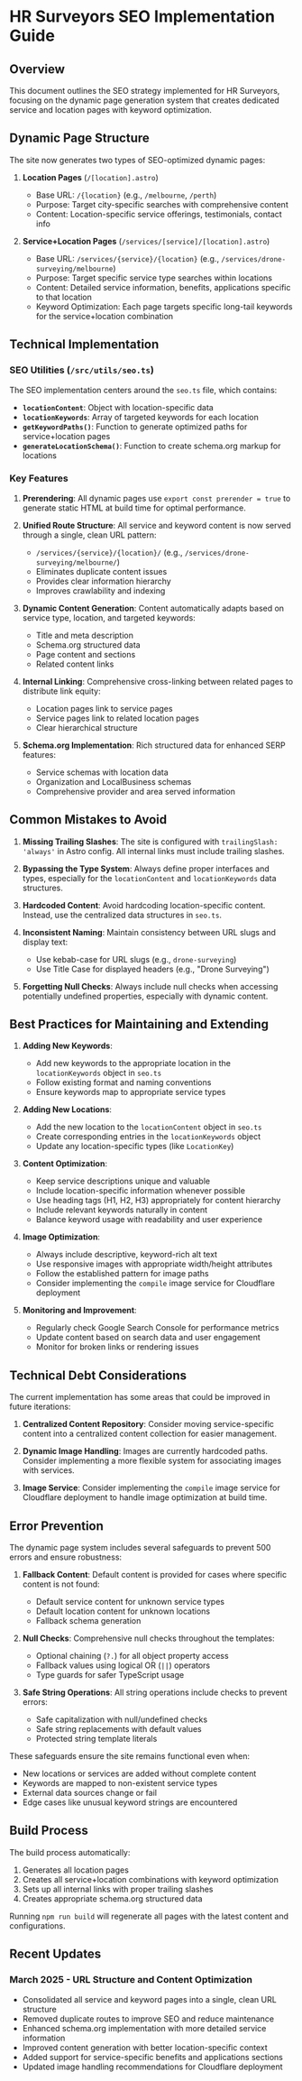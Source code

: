 # HR Surveyors SEO Implementation Guide

## Overview

This document outlines the SEO strategy implemented for HR Surveyors, focusing on the dynamic page generation system that creates dedicated service and location pages with keyword optimization.

## Dynamic Page Structure

The site now generates two types of SEO-optimized dynamic pages:

1. **Location Pages** (`/[location].astro`)
   - Base URL: `/{location}` (e.g., `/melbourne`, `/perth`)
   - Purpose: Target city-specific searches with comprehensive content
   - Content: Location-specific service offerings, testimonials, contact info

2. **Service+Location Pages** (`/services/[service]/[location].astro`) 
   - Base URL: `/services/{service}/{location}` (e.g., `/services/drone-surveying/melbourne`)
   - Purpose: Target specific service type searches within locations
   - Content: Detailed service information, benefits, applications specific to that location
   - Keyword Optimization: Each page targets specific long-tail keywords for the service+location combination

## Technical Implementation

### SEO Utilities (`/src/utils/seo.ts`)

The SEO implementation centers around the `seo.ts` file, which contains:

- **`locationContent`**: Object with location-specific data
- **`locationKeywords`**: Array of targeted keywords for each location
- **`getKeywordPaths()`**: Function to generate optimized paths for service+location pages
- **`generateLocationSchema()`**: Function to create schema.org markup for locations

### Key Features

1. **Prerendering**: All dynamic pages use `export const prerender = true` to generate static HTML at build time for optimal performance.

2. **Unified Route Structure**: All service and keyword content is now served through a single, clean URL pattern:
   - `/services/{service}/{location}/` (e.g., `/services/drone-surveying/melbourne/`)
   - Eliminates duplicate content issues
   - Provides clear information hierarchy
   - Improves crawlability and indexing

3. **Dynamic Content Generation**: Content automatically adapts based on service type, location, and targeted keywords:
   - Title and meta description
   - Schema.org structured data
   - Page content and sections
   - Related content links

4. **Internal Linking**: Comprehensive cross-linking between related pages to distribute link equity:
   - Location pages link to service pages
   - Service pages link to related location pages
   - Clear hierarchical structure

5. **Schema.org Implementation**: Rich structured data for enhanced SERP features:
   - Service schemas with location data
   - Organization and LocalBusiness schemas
   - Comprehensive provider and area served information

## Common Mistakes to Avoid

1. **Missing Trailing Slashes**: The site is configured with `trailingSlash: 'always'` in Astro config. All internal links must include trailing slashes.

2. **Bypassing the Type System**: Always define proper interfaces and types, especially for the `locationContent` and `locationKeywords` data structures.

3. **Hardcoded Content**: Avoid hardcoding location-specific content. Instead, use the centralized data structures in `seo.ts`.

4. **Inconsistent Naming**: Maintain consistency between URL slugs and display text:
   - Use kebab-case for URL slugs (e.g., `drone-surveying`)
   - Use Title Case for displayed headers (e.g., "Drone Surveying")

5. **Forgetting Null Checks**: Always include null checks when accessing potentially undefined properties, especially with dynamic content.

## Best Practices for Maintaining and Extending

1. **Adding New Keywords**:
   - Add new keywords to the appropriate location in the `locationKeywords` object in `seo.ts`
   - Follow existing format and naming conventions
   - Ensure keywords map to appropriate service types

2. **Adding New Locations**:
   - Add the new location to the `locationContent` object in `seo.ts`
   - Create corresponding entries in the `locationKeywords` object
   - Update any location-specific types (like `LocationKey`)

3. **Content Optimization**:
   - Keep service descriptions unique and valuable
   - Include location-specific information whenever possible
   - Use heading tags (H1, H2, H3) appropriately for content hierarchy
   - Include relevant keywords naturally in content
   - Balance keyword usage with readability and user experience

4. **Image Optimization**:
   - Always include descriptive, keyword-rich alt text
   - Use responsive images with appropriate width/height attributes
   - Follow the established pattern for image paths
   - Consider implementing the `compile` image service for Cloudflare deployment

5. **Monitoring and Improvement**:
   - Regularly check Google Search Console for performance metrics
   - Update content based on search data and user engagement
   - Monitor for broken links or rendering issues

## Technical Debt Considerations

The current implementation has some areas that could be improved in future iterations:

1. **Centralized Content Repository**: Consider moving service-specific content into a centralized content collection for easier management.

2. **Dynamic Image Handling**: Images are currently hardcoded paths. Consider implementing a more flexible system for associating images with services.

3. **Image Service**: Consider implementing the `compile` image service for Cloudflare deployment to handle image optimization at build time.

## Error Prevention

The dynamic page system includes several safeguards to prevent 500 errors and ensure robustness:

1. **Fallback Content**: Default content is provided for cases where specific content is not found:
   - Default service content for unknown service types
   - Default location content for unknown locations
   - Fallback schema generation

2. **Null Checks**: Comprehensive null checks throughout the templates:
   - Optional chaining (`?.`) for all object property access
   - Fallback values using logical OR (`||`) operators
   - Type guards for safer TypeScript usage

3. **Safe String Operations**: All string operations include checks to prevent errors:
   - Safe capitalization with null/undefined checks
   - Safe string replacements with default values
   - Protected string template literals

These safeguards ensure the site remains functional even when:
- New locations or services are added without complete content
- Keywords are mapped to non-existent service types
- External data sources change or fail
- Edge cases like unusual keyword strings are encountered

## Build Process

The build process automatically:

1. Generates all location pages
2. Creates all service+location combinations with keyword optimization
3. Sets up all internal links with proper trailing slashes
4. Creates appropriate schema.org structured data

Running `npm run build` will regenerate all pages with the latest content and configurations.

## Recent Updates

### March 2025 - URL Structure and Content Optimization
- Consolidated all service and keyword pages into a single, clean URL structure
- Removed duplicate routes to improve SEO and reduce maintenance
- Enhanced schema.org implementation with more detailed service information
- Improved content generation with better location-specific context
- Added support for service-specific benefits and applications sections
- Updated image handling recommendations for Cloudflare deployment 